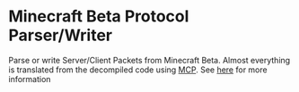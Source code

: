 # Minecraft Beta Protocol Parser/Writer

Parse or write Server/Client Packets from Minecraft Beta. Almost everything is translated from the decompiled code using [MCP][mcp-retro-link]. See [here][protocol-link] for more information

[protocol-link]: https://wiki.vg/index.php?title=Protocol&oldid=510
[mcp-retro-link]: https://github.com/Hexeption/MCP-Reborn